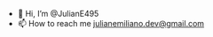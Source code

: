 - 👋 Hi, I’m @JulianE495
- 📫 How to reach me julianemiliano.dev@gmail.com

<!---
JulianE495/JulianE495 is a ✨ special ✨ repository because its `README.md` (this file) appears on your GitHub profile.
You can click the Preview link to take a look at your changes.
--->
